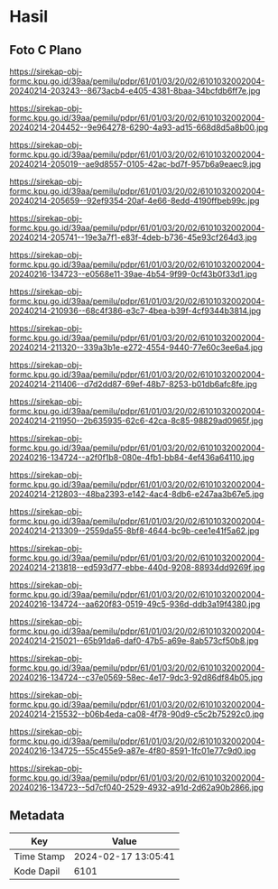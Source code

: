 # Hasil

## Foto C Plano

https://sirekap-obj-formc.kpu.go.id/39aa/pemilu/pdpr/61/01/03/20/02/6101032002004-20240214-203243--8673acb4-e405-4381-8baa-34bcfdb6ff7e.jpg

https://sirekap-obj-formc.kpu.go.id/39aa/pemilu/pdpr/61/01/03/20/02/6101032002004-20240214-204452--9e964278-6290-4a93-ad15-668d8d5a8b00.jpg

https://sirekap-obj-formc.kpu.go.id/39aa/pemilu/pdpr/61/01/03/20/02/6101032002004-20240214-205019--ae9d8557-0105-42ac-bd7f-957b6a9eaec9.jpg

https://sirekap-obj-formc.kpu.go.id/39aa/pemilu/pdpr/61/01/03/20/02/6101032002004-20240214-205659--92ef9354-20af-4e66-8edd-4190ffbeb99c.jpg

https://sirekap-obj-formc.kpu.go.id/39aa/pemilu/pdpr/61/01/03/20/02/6101032002004-20240214-205741--19e3a7f1-e83f-4deb-b736-45e93cf264d3.jpg

https://sirekap-obj-formc.kpu.go.id/39aa/pemilu/pdpr/61/01/03/20/02/6101032002004-20240216-134723--e0568e11-39ae-4b54-9f99-0cf43b0f33d1.jpg

https://sirekap-obj-formc.kpu.go.id/39aa/pemilu/pdpr/61/01/03/20/02/6101032002004-20240214-210936--68c4f386-e3c7-4bea-b39f-4cf9344b3814.jpg

https://sirekap-obj-formc.kpu.go.id/39aa/pemilu/pdpr/61/01/03/20/02/6101032002004-20240214-211320--339a3b1e-e272-4554-9440-77e60c3ee6a4.jpg

https://sirekap-obj-formc.kpu.go.id/39aa/pemilu/pdpr/61/01/03/20/02/6101032002004-20240214-211406--d7d2dd87-69ef-48b7-8253-b01db6afc8fe.jpg

https://sirekap-obj-formc.kpu.go.id/39aa/pemilu/pdpr/61/01/03/20/02/6101032002004-20240214-211950--2b635935-62c6-42ca-8c85-98829ad0965f.jpg

https://sirekap-obj-formc.kpu.go.id/39aa/pemilu/pdpr/61/01/03/20/02/6101032002004-20240216-134724--a2f0f1b8-080e-4fb1-bb84-4ef436a64110.jpg

https://sirekap-obj-formc.kpu.go.id/39aa/pemilu/pdpr/61/01/03/20/02/6101032002004-20240214-212803--48ba2393-e142-4ac4-8db6-e247aa3b67e5.jpg

https://sirekap-obj-formc.kpu.go.id/39aa/pemilu/pdpr/61/01/03/20/02/6101032002004-20240214-213309--2559da55-8bf8-4644-bc9b-cee1e41f5a62.jpg

https://sirekap-obj-formc.kpu.go.id/39aa/pemilu/pdpr/61/01/03/20/02/6101032002004-20240214-213818--ed593d77-ebbe-440d-9208-88934dd9269f.jpg

https://sirekap-obj-formc.kpu.go.id/39aa/pemilu/pdpr/61/01/03/20/02/6101032002004-20240216-134724--aa620f83-0519-49c5-936d-ddb3a19f4380.jpg

https://sirekap-obj-formc.kpu.go.id/39aa/pemilu/pdpr/61/01/03/20/02/6101032002004-20240214-215021--65b91da6-daf0-47b5-a69e-8ab573cf50b8.jpg

https://sirekap-obj-formc.kpu.go.id/39aa/pemilu/pdpr/61/01/03/20/02/6101032002004-20240216-134724--c37e0569-58ec-4e17-9dc3-92d86df84b05.jpg

https://sirekap-obj-formc.kpu.go.id/39aa/pemilu/pdpr/61/01/03/20/02/6101032002004-20240214-215532--b06b4eda-ca08-4f78-90d9-c5c2b75292c0.jpg

https://sirekap-obj-formc.kpu.go.id/39aa/pemilu/pdpr/61/01/03/20/02/6101032002004-20240216-134725--55c455e9-a87e-4f80-8591-1fc01e77c9d0.jpg

https://sirekap-obj-formc.kpu.go.id/39aa/pemilu/pdpr/61/01/03/20/02/6101032002004-20240216-134723--5d7cf040-2529-4932-a91d-2d62a90b2866.jpg


## Metadata

| Key        | Value               |
| ---------- | ------------------- |
| Time Stamp | 2024-02-17 13:05:41 |
| Kode Dapil | 6101                |



